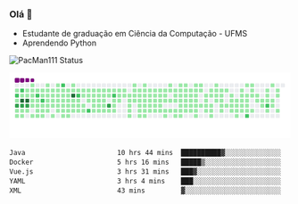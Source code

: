 ### Olá 👋

- Estudante de graduação em Ciência da Computação - UFMS
- Aprendendo Python

![PacMan111 Status](https://github-readme-stats.vercel.app/api?username=pacman111&show_icons=true&theme=gruvbox)
<!--[![Top Linguagens](https://github-readme-stats.vercel.app/api/top-langs/?username=pacman111&layout=compact)](https://github.com/anuraghazra/github-readme-stats) 
-->

![snake gif](https://github.com/PacMan111/PacMan111/blob/output/github-contribution-grid-snake.gif)

<!--START_SECTION:waka-->

```txt
Java                       10 hrs 44 mins  ██████████▓░░░░░░░░░░░░░░   43.28 %
Docker                     5 hrs 16 mins   █████▒░░░░░░░░░░░░░░░░░░░   21.25 %
Vue.js                     3 hrs 31 mins   ███▓░░░░░░░░░░░░░░░░░░░░░   14.20 %
YAML                       3 hrs 4 mins    ███░░░░░░░░░░░░░░░░░░░░░░   12.39 %
XML                        43 mins         ▓░░░░░░░░░░░░░░░░░░░░░░░░   02.91 %
```

<!--END_SECTION:waka-->
